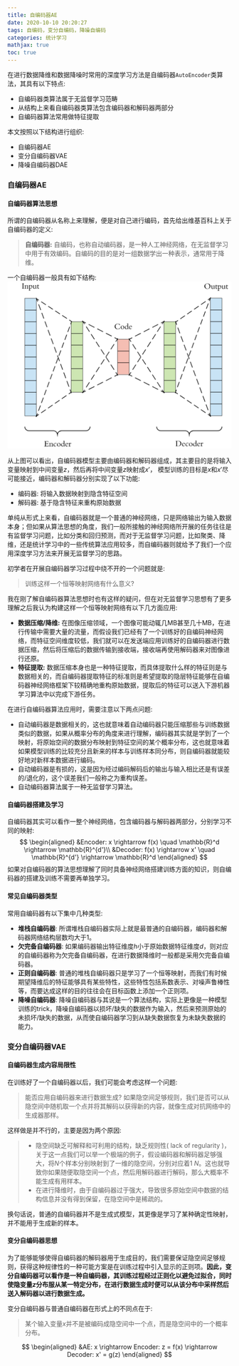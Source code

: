 ```yaml
---
title: 自编码器AE
date: 2020-10-10 20:20:27
tags: 自编码，变分自编码，降噪自编码 
categories: 统计学习 
mathjax: true 
toc: true 
---
```

在进行数据降维和数据降噪时常用的深度学习方法是自编码器`AutoEncoder`类算法，其具有以下特点:
- 自编码器类算法属于无监督学习范畴
- 从结构上来看自编码器类算法包含编码器和解码器两部分 
- 自编码器算法常用做特征提取 

本文按照以下结构进行组织:
- 自编码器AE
- 变分自编码器VAE 
- 降噪自编码器DAE 
<!--more-->
### 自编码器AE  

#### 自编码器算法思想 
所谓的自编码器从名称上来理解，便是对自己进行编码，首先给出维基百科上关于自编码器的定义:
> **自编码器:** 自编码，也称自动编码器，是一种人工神经网络，在无监督学习中用于有效编码。自编码的目的是对一组数据学出一种表示，通常用于降维。 

一个自编码器一般具有如下结构: 
![自编码器](https://raw.githubusercontent.com/xuejy19/xuejy19.github.io/source/Img/AE.png)

从上图可以看出，自编码器模型主要由编码器和解码器组成，其主要目的是将输入变量映射到中间变量$z$，然后再将中间变量$z$映射成$x'$， 模型训练的目标是$x$和$x'$尽可能接近，编码器和解码器分别实现了以下功能: 
- 编码器: 将输入数据映射到隐含特征空间 
- 解码器: 基于隐含特征来重构原始数据 

单纯从形式上来看，自编码器就是一个普通的神经网络，只是网络输出为输入数据本身；但如果从算法思想的角度，我们一般所接触的神经网络所开展的任务往往是有监督学习问题，比如分类和回归预测，而对于无监督学习问题，比如聚类、降维，还是统计学习中的一些传统算法应用较多，而自编码器则就给予了我们一个应用深度学习方法来开展无监督学习的思路。

初学者在开展自编码器学习过程中绕不开的一个问题就是:
> 训练这样一个恒等映射网络有什么意义? 

我在刚了解自编码器算法思想时也有这样的疑问，但在对无监督学习思想有了更多理解之后我认为构建这样一个恒等映射网络有以下几方面应用: 
- **数据压缩/降维:** 在图像压缩领域，一个图像可能动辄几MB甚至几十MB，在进行传输中需要大量的流量，而假设我们已经有了一个训练好的自编码神经网络，而特征空间维度较低，我们就可以在发送端应用训练好的自编码器进行数据压缩，然后将压缩后的数据传输到接收端，接收端再使用解码器来对图像进行还原。
- **特征提取:** 数据压缩本身也是一种特征提取，而具体提取什么样的特征则是与数据相关的，而自编码器提取特征的标准则是希望提取的隐层特征能够在自编码器神经网络框架下较精确地重构原始数据，提取后的特征可以送入下游机器学习算法中以完成下游任务。

在进行自编码器算法应用时，需要注意以下两点问题: 
- 自动编码器是数据相关的，这也就意味着自动编码器只能压缩那些与训练数据类似的数据，如果从概率分布的角度来进行理解，编码器其实就是学到了一个映射，将原始空间的数据分布映射到特征空间的某个概率分布，这也就意味着如果模型训练的比较充分且新来的样本与训练样本同分布，则自编码器就能较好地对新样本数据进行编码。 
- 自动编码器是有损的，这是因为经过编码解码后的输出与输入相比还是有误差的/退化的，这个误差我们一般称之为重构误差。
- 自动编码器算法属于一种无监督学习算法。

#### 自编码器搭建及学习 

自编码器其实可以看作一整个神经网络，包含编码器与解码器两部分，分别学习不同的映射: 
$$
    \begin{aligned}
        &Encoder: x \rightarrow f(x) \quad \mathbb{R}^d \rightarrow \mathbb{R}^{d'}\\ 
        &Decoder: f(x) \rightarrow x' \quad \mathbb{R}^{d'} \rightarrow \mathbb{R}^d
    \end{aligned}
$$
如果对自编码器的算法思想理解了同时具备神经网络搭建训练方面的知识，则自编码器的搭建及训练不需要再单独学习。

#### 常见自编码器类型 
常用自编码器有以下集中几种类型: 
- **堆栈自编码器**: 所谓堆栈自编码器实际上就是最普通的自编码器，编码器和解码器网络结构层数均大于1。
- **欠完备自编码器**: 如果编码器输出特征维度$h$小于原始数据特征维度$d$，则对应的自编码器称为欠完备自编码器，在进行数据降维时一般都是采用欠完备自编码器。
- **正则自编码器**: 普通的堆栈自编码器只是学习了一个恒等映射，而我们有时候期望降维后的特征能够具有某些特性，这些特性包括系数表示、对噪声鲁棒性等，而要达成这样的目的往往会在目标函数上添加一个正则项。
- **降噪自编码器**: 降噪自编码器与其说是一个算法结构，实际上更像是一种模型训练的trick，降噪自编码器以损坏/缺失的数据作为输入，然后来预测原始的未损坏/缺失的数据，从而使自编码器学习到从缺失数据恢复为未缺失数据的能力。   
### 变分自编码器VAE 
#### 自编码器生成内容局限性 
在训练好了一个自编码器以后，我们可能会考虑这样一个问题:
> 能否应用自编码器来进行数据生成? 
> 如果隐空间足够规则，我们是否可以从隐空间中随机取一个点并将其解码以获得新的内容，就像生成对抗网络中的生成器那样。 

这样做是并不行的，主要是因为两个原因:
> - 隐空间缺乏可解释和可利用的结构，缺乏规则性( lack of regularity )，关于这一点我们可以举一个极端的例子，假设编码器和解码器足够强大，将$N$个样本分别映射到了一维的隐空间，分别对应着$1~N$。这也就导致你如果随便取隐空间一个点，然后用解码器进行解码，那么大概率不能生成有用样本。 
> - 在进行降维时，由于自编码器过于强大，导致很多原始空间中数据的结构信息并没有得到保留，在隐空间中是稀疏的。 

换句话说，普通的自编码器并不是生成式模型，其更像是学习了某种确定性映射，并不能用于生成新的样本。

#### 变分自编码器思想
为了能够能够使得自编码器的解码器用于生成目的，我们需要保证隐空间足够规则，获得这种规律性的一种可能方案是在训练过程中引入显示的正则项。**因此，变分自编码器可以看作是一种自编码器，其训练过程经过正则化以避免过拟合，同时使隐变量$z$分布服从某一特定分布，在进行数据生成时便可以从该分布中采样然后送入解码器以进行数据生成。**

变分自编码器与普通自编码器在形式上的不同点在于:
> 某个输入变量$x$并不是被编码成隐空间中一个点，而是隐空间中的一个概率分布。 

$$
    \begin{aligned}
        &AE: x \rightarrow Encoder: z = f(x) \rightarrow Decoder: x' = g(z) 
    \end{aligned}
$$
